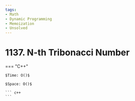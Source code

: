 ```yaml
---
tags:
- Math
- Dynamic Programming
- Memoization
- Unsolved
---
```



# 1137. N-th Tribonacci Number

=== "C++"

    $Time: O()$

    $Space: O()$

    ``` c++
    ```